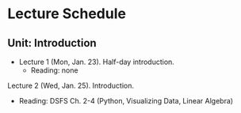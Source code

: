 

# Lecture Schedule

## Unit: Introduction

- Lecture 1 (Mon, Jan. 23). Half-day introduction.
	+ Reading: none

Lecture 2 (Wed, Jan. 25). Introduction.

- Reading: DSFS Ch. 2-4 (Python, Visualizing Data, Linear Algebra)
